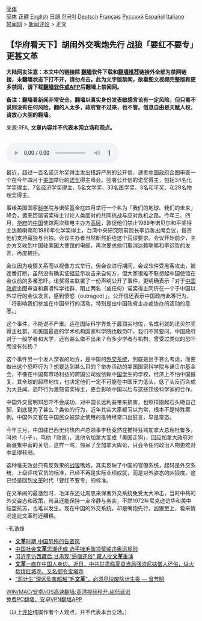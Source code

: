  <!-- 面包屑导航 --> <div class="breadcrumb"><!-- GTranslate: https://gtranslate.io/ -->  <div class="switcher notranslate">  <div class="selected">  <a href="#" onclick="return false;"> 简体</a>  </div>  <div class="option">  <a href="https://www.bannedbook.org" onclick="doGTranslate('zh-CN|zh-CN');jQuery('div.switcher div.selected a').html(jQuery(this).html());return false;" title="简体中文" class="nturl selected"> 简体</a>  <a href="https://www.bannedbook.org/zh-tw/" onclick="doGTranslate('zh-CN|zh-TW');jQuery('div.switcher div.selected a').html(jQuery(this).html());return false;" title="繁體中文" class="nturl"> 正體</a>  <a href="https://www.bannedbook.org/en/" onclick="doGTranslate('zh-CN|en');jQuery('div.switcher div.selected a').html(jQuery(this).html());return false;" title="English" class="nturl"> English</a>  <a href="https://www.bannedbook.org/ja/" onclick="doGTranslate('zh-CN|ja');jQuery('div.switcher div.selected a').html(jQuery(this).html());return false;" title="日本語" class="nturl"> 日語</a>  <a href="https://www.bannedbook.org/ko/" onclick="doGTranslate('zh-CN|ko');jQuery('div.switcher div.selected a').html(jQuery(this).html());return false;" title="한국어" class="nturl"> 한국어</a>  <a href="https://www.bannedbook.org/de/" onclick="doGTranslate('zh-CN|de');jQuery('div.switcher div.selected a').html(jQuery(this).html());return false;" title="Deutsch" class="nturl"> Deutsch</a>  <a href="https://www.bannedbook.org/fr/" onclick="doGTranslate('zh-CN|fr');jQuery('div.switcher div.selected a').html(jQuery(this).html());return false;" title="Français" class="nturl"> Français</a>  <a href="https://www.bannedbook.org/ru/" onclick="doGTranslate('zh-CN|ru');jQuery('div.switcher div.selected a').html(jQuery(this).html());return false;" title="Русский" class="nturl"> Русский</a>  <a href="https://www.bannedbook.org/es/" onclick="doGTranslate('zh-CN|es');jQuery('div.switcher div.selected a').html(jQuery(this).html());return false;" title="Español" class="nturl"> Español</a>  <a href="https://www.bannedbook.org/it/" onclick="doGTranslate('zh-CN|it');jQuery('div.switcher div.selected a').html(jQuery(this).html());return false;" title="Italiano" class="nturl"> Italiano</a>  </div>  </div>      <div class='breadcrumb-sub'><!-- Breadcrumb NavXT 6.3.0 --> <a href="https://www.bannedbook.org/" class="home">禁闻网</a> &gt; <a href="https://www.bannedbook.org/bnews/comments/" class="category">新闻评论</a> &gt; 正文</div></div><h2>【华府看天下】胡闹外交嘴炮先行 战狼「要红不要专」更甚文革</h2> <p class="notice"><b>大陆网友注意：本文中的链接除 <a href="https://github.com/bannedbook/fanqiang" >翻墙</a>软件下载和<a href="https://github.com/killgcd/justmysocks/blob/master/README.md">翻墙推荐</a>链接外全部为禁网链接，未翻墙状态下打不开，请勿点击。此为文字版禁闻，欲看图文视频完整版和更多禁闻，请下载<a href="https://github.com/bannedbook/fanqiang">翻墙软件或APP</a>后翻墙上禁闻网。</p><p>备注：翻墙看新闻非常安全，翻墙以真实身份发表敏感言论有一定风险，但只看不说则没有任何风险，翻的人太多，政府管不过来，也不管。信息自由是天赋人权，请放心大胆的翻墙。</b></p>  <div class="entry"> <p>来源:RFA, <strong>文章内容并不代表本网立场和观点。</strong></p> <p><br /> <audio controls="controls" preload="metadata" src="https://www.rfa.org/cantonese/commentaries/dcwatcher/dcwatcher-08042021093654.html/@@stream" type="audio/mpeg"><br /> </audio></p> <p>最近，超过一百名诺贝尔奖得主发出措辞严厉的公开信，谴责<span class='wp_keywordlink_affiliate'><a href="https://www.bannedbook.org/" title="中国" target="_blank">中国</a></span><a href="https://www.bannedbook.org/bnews/tag/%e6%94%bf%e5%ba%9c/" class="st_tag internal_tag" rel="tag" title="标签 政府 下的日志">政府</a>企图审查一个在今年四月于<a href="https://www.bannedbook.org/bnews/tag/%e7%be%8e%e5%9b%bd/" class="st_tag internal_tag" rel="tag" title="标签 美国 下的日志">美国</a>举行的<a href="https://www.bannedbook.org/bnews/tag/%e8%af%ba%e5%a5%96/" class="st_tag internal_tag" rel="tag" title="标签 诺奖 下的日志">诺奖</a>得主峰会。签署公开信的诺奖得主，包括34名化学奖得主、7名经济学奖得主、5名文学奖、33名医学奖、3名和平奖、和29名物理奖得主。</p>  <p>事缘美国国家<span class='wp_keywordlink'><a href="https://www.bannedbook.org/forum11/topic309.html" title="禁片：“科学”的棍子" target="_blank">科学</a></span>院与诺奖基金在四月举行一个名为「我们的地球、我们的未来」峰会，邀来历届诺奖得主讨论人类面对的共同挑战与应对危机之路。今年三、四月，<a href="https://www.bannedbook.org/bnews/tag/%e5%8d%8e%e5%ba%9c/" class="st_tag internal_tag" rel="tag" title="标签 华府 下的日志">华府</a>的<a href="https://www.bannedbook.org/bnews/tag/%E4%B8%AD%E5%9B%BD/" class="st_tag internal_tag" rel="tag" title="标签 中国 下的日志">中国</a>使馆两次致电主办方<span class='wp_keywordlink_affiliate'><a href="https://www.bannedbook.org/bnews/ccpdope/" title="中共高层内幕" target="_blank">高层</a></span>，敦促他们禁止1989年诺贝尔和平奖得主达赖喇嘛和1986年化学奖得主，台湾中央研究院前院长李远哲出席会议，指责他们支持藏独与台独。会议主办者当然断然拒绝这个荒谬要求。会议开始前夕，主办方又收到中国驻美国大使馆的电邮，再次要求他们取消达赖喇嘛和李远哲的发言，再度被拒。</p> <p>会议因为疫情关系而以视像方式举行，但会议进行期间，会议软件受黑客攻击，被连番打断。虽然没有确实证据显示攻击来自何方，但大家很难不联想起中国使馆在会议前的多番恐吓。诺奖得主联署了一份声明公开了事件，更明确表示「对于<a href="https://www.bannedbook.org/bnews/tag/%e4%b8%ad%e5%9b%bd%e6%94%bf%e5%ba%9c/" class="st_tag internal_tag" rel="tag" title="标签 中国政府 下的日志">中国政府</a>企图审查和霸凌科学社群，阻止两名（或任何）诺奖得主同侪在一个于中国以外举行的会议发言，感到愤怒（outraged）」。公开信还表示中国政府此等行为，「将影响我们参加在中国举行的活动，特别是由中国政府主办或协办的活动的意愿。」</p> <p>这个事件，不能说不严重。连在国际科学界处于最顶尖地位，名成利就的诺贝尔奖得主社群，和美国最高的学术机构国家科学院也敢恐吓，我们不禁要问，中国政府对于一般学者和大学，还有甚么做不出来？有多少学者与机构，曾受过类似的恐吓而没有张扬？</p>  <p>这个事件另一个发人深省的地方，是中国的<a href="https://www.bannedbook.org/bnews/tag/%E5%A4%96%E4%BA%A4%E7%B3%BB%E7%BB%9F/" class="st_tag internal_tag" rel="tag" title="标签 外交系统 下的日志">外交系统</a>，到底是出于甚么考虑，而要做出这个恐吓行为？想要达到甚么目的？举办活动的美国国家科学院与诺贝尔基金会，不像在中国有市场利益的跨国公司或依赖中<span class='wp_keywordlink'><a href="https://www.bannedbook.org/forum24/" title="国学传统文化禁书" target="_blank">国学</a></span>生的学校，经济上不怕中国报复，其全球的超然地位，也决定他们一定不可能在中国压力低头，低了头反而会成为大丑闻。恐吓行为激怒诺奖得主，更会影响中国以后与这些顶级科学家的合作。</p> <p>中国外交官明知恐吓不会成功，对中国长远利益带来损害，也照样搬起石头砸自己脚，到底是为了甚么？类似的行为，近年其实大家都习以为常，根本不是特殊案例。中国外交官在中国民众被禁止使用的推特经常口出狂言，早是常态。</p> <p>今年三月，中国驻巴西里约热内卢总领事李杨竟然在推特狂骂加拿大总理杜鲁多，叫他「小子」，骂他「败家」，说他令加拿大变成「美国走狗」，回应加拿大政府对新疆集中营的关切。这样一骂，惊呆了全加拿大舆论，只会令任何政治人物更难对中显得软弱。</p>  <p>这种毫无效益只有反效果的<a href="https://www.bannedbook.org/bnews/tag/%E6%88%98%E7%8B%BC/" class="st_tag internal_tag" rel="tag" title="标签 战狼 下的日志">战狼</a>嘴炮，其实反映了中国的官僚系统，起码是外交系统，上级评核官员的标准，已经不再是实际业绩成就，而是对外姿态的凶狠度。这已经是回到<a href="https://www.bannedbook.org/bnews/tag/%e6%96%87%e9%9d%a9/" class="st_tag internal_tag" rel="tag" title="标签 文革 下的日志">文革</a>时代「要红不要专」的标准。</p> <p>在文革闹的最激烈时，毛泽东还让周恩来保著外交系统免受太大冲击，当时中共的外交姿态和政策，尚且还能保持一点冷静与务实，不然1972年尼克逊访华和美中结盟抗苏，也难以发生。现在中国的外交系统，却是嘴炮先行，凶狠至上，看来情况是比文革时还糟糕。</p> <p>-孔诰烽</p>  <ul class='op-related-articles' title='相关阅读'> <li><a href='https://www.bannedbook.org/bnews/renquan/xgmyd/20210805/1600577.html' target='_blank'><b>文革</b>时期 中国恐怖的告密风</a></li> <li><a href='https://www.bannedbook.org/bnews/headline/20210804/1600039.html' target='_blank'>中国社会<b>文革</b>思潮还魂 选手挂毛像领奖或违奥运规则</a></li> <li><a href='https://www.bannedbook.org/bnews/comments/20210804/1599800.html' target='_blank'>习近平访西藏后 甘肃现“逼僧还俗” 藏人批<b>文革</b>重演</a></li> <li><a href='https://www.bannedbook.org/bnews/bannedvideo/20210803/1599446.html' target='_blank'><b>文革</b>一直在中国人身边。近日，中共甘肃临夏县当局强迫尼姑僧人还俗，纵火焚烧红城寺、又名御令宝塔寺</a></li> <li><a href='https://www.bannedbook.org/bnews/comments/20210804/1599437.html' target='_blank'>“邓计生”深远危害超越“毛<b>文革</b>”，必须尽快废除计生委 — 曾节明</a></li> </ul> <p class="texttj"> <a href="https://github.com/bannedbook/fanqiang/wiki/V2ray%E6%9C%BA%E5%9C%BA" target="_blank">WIN/MAC/安卓/iOS高速翻墙:高清视频秒开,超低延迟</a><br/> <a href="https://github.com/bannedbook/fanqiang/wiki/%E7%A6%81%E9%97%BB%E7%BD%91%E5%AE%89%E5%8D%93%E7%BF%BB%E5%A2%99%E6%96%B0%E9%97%BBAPP" target="_blank">免费PC翻墙、安卓VPN翻墙APP</a></p><p>（以上<span class='wp_keywordlink_affiliate'><a href="https://www.bannedbook.org/bnews/comments/" title="新闻评论" target="_blank">评论</a></span>纯属作者个人观点，并不代表本台立场。）</p><a name='sharetosocial'></a>  <div style="margin-bottom:5px;padding-bottom:5px;clear:both"> <div id="archive-pix-1" class="banner-ads"> <!-- AuctionX Display platform tag START --> <div id="26318x728x90x621x_ADSLOT2" clicktrack="%%CLICK_URL_ESC%%"></div> <!-- AuctionX Display platform tag END --> </div> <div id="archive-pix-2" class="banner-ads"> <!-- AuctionX Display platform tag START --> <div id="26315x300x250x621x_ADSLOT2" clicktrack="%%CLICK_URL_ESC%%"></div> <!-- AuctionX Display platform tag END --> </div> </div>  <div id="archive-pix-1" class="banner-ads"> <!-- AuctionX Display platform tag START --> <div id="26318x728x90x621x_ADSLOT3" clicktrack="%%CLICK_URL_ESC%%"></div> <!-- AuctionX Display platform tag END --> </div> </div><!--END ENTRY--> 